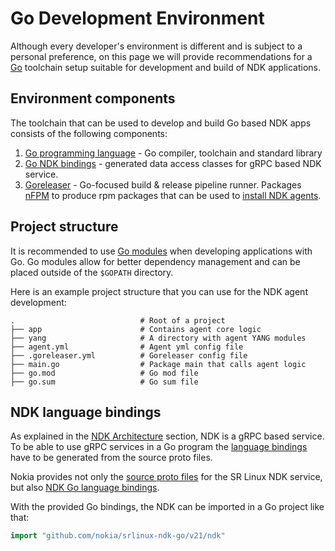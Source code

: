 # Go Development Environment
Although every developer's environment is different and is subject to a personal preference, on this page we will provide recommendations for a [Go](https://go.dev) toolchain setup suitable for development and build of NDK applications.

## Environment components
The toolchain that can be used to develop and build Go based NDK apps consists of the following components:

1. [Go programming language](https://golang.org/dl/) - Go compiler, toolchain and standard library
2. [Go NDK bindings](https://github.com/nokia/srlinux-ndk-go) - generated data access classes for gRPC based NDK service.
3. [Goreleaser](https://goreleaser.com/) - Go-focused build & release pipeline runner. Packages [nFPM](https://nfpm.goreleaser.com/) to produce rpm packages that can be used to [install NDK agents](../agent-install.md).


## Project structure
It is recommended to use [Go modules](https://golang.org/ref/mod) when developing applications with Go. Go modules allow for better dependency management and can be placed outside of the `$GOPATH` directory.

Here is an example project structure that you can use for the NDK agent development:

```
.                            # Root of a project
├── app                      # Contains agent core logic
├── yang                     # A directory with agent YANG modules
├── agent.yml                # Agent yml config file
├── .goreleaser.yml          # Goreleaser config file
├── main.go                  # Package main that calls agent logic
├── go.mod                   # Go mod file
├── go.sum                   # Go sum file
```

## NDK language bindings
As explained in the [NDK Architecture](../architecture.md) section, NDK is a gRPC based service. To be able to use gRPC services in a Go program the [language bindings](https://grpc.io/docs/languages/go/quickstart/) have to be generated from the source proto files.

Nokia provides not only the [source proto files](https://github.com/nokia/srlinux-ndk-protobufs) for the SR Linux NDK service, but also [NDK Go language bindings](https://github.com/nokia/srlinux-ndk-go).

With the provided Go bindings, the NDK can be imported in a Go project like that:

```go
import "github.com/nokia/srlinux-ndk-go/v21/ndk"
```
